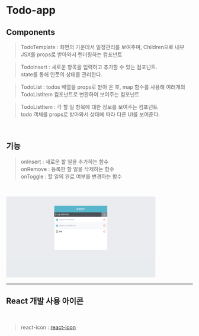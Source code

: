 # Todo-app

## Components

> TodoTemplate : 화면의 가운데서 일정관리를 보여주며, Children으로 내부 JSX를 props로 받아와서 렌더링하는 컴포넌트

> TodoInsert : 새로운 항목을 입력하고 추가할 수 있는 컴포넌트.
> <br>
> state를 통해 인풋의 상태를 관리한다.

> TodoList : todos 배열을 props로 받아 온 후, map 함수를 사용해 여러개의 TodoListItem 컴포넌트로 변환하여 보여주는 컴포넌트

> TodoListItem : 각 할 일 항목에 대한 정보를 보여주는 컴포넌트
> <br>
> todo 객체를 props로 받아와서 상태에 따라 다른 UI를 보여준다.

<br>

## 기능

> onInsert : 새로운 할 일을 추가하는 함수
> <br>
> onRemove : 등록한 할 일을 삭제하는 함수
> <br>
> onToggle : 할 일의 완료 여부를 변경하는 함수

<br>

<img src="./src/Img/completeImg.png" width="80%" height="30%" title="px(픽셀) 크기 설정" alt="completeImg"></img>
<br>

<hr>

## React 개발 사용 아이콘

<br>

> react-icon : [react-icon](https://react-icons.netlify.com/, "react-icon")
